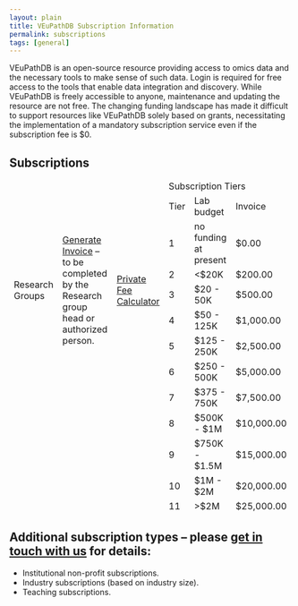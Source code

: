 ```yaml
---
layout: plain
title: VEuPathDB Subscription Information
permalink: subscriptions
tags: [general]
---
```


<p>VEuPathDB is an open-source resource providing access to omics data and the necessary tools to make sense of such data. Login is required for free access to the tools that enable data integration and discovery. While VEuPathDB is freely accessible to anyone, maintenance and updating the resource are not free. The changing funding landscape has made it difficult to support resources like VEuPathDB solely based on grants, necessitating the implementation of a mandatory subscription service even if the subscription fee is $0.</p>

<h2>Subscriptions</h2>

<table><thead>
  <tr>
    <td rowspan="13">Research Groups<br><br><br><br><br><br><br><br><br><br><br></td>
    <td rowspan="13"><a href="https://upenn.co1.qualtrics.com/jfe/form/SV_eKVRjzgyS05uwNU" target="_blank" rel="noopener noreferrer">Generate Invoice</a> – <br>to be completed by the Research group <br>head or authorized person.<br><br><br><br><br><br><br><br><br><br><br></td>
    <td rowspan="13"><a href="https://docs.google.com/spreadsheets/d/1nvfeTIqPszfKyElrfAiW1KnB9bL5BSqmVeux_7u9XEo/copy?gid=790763898#gid=790763898" target="_blank" rel="noopener noreferrer">Private Fee Calculator</a><br><br><br><br><br><br><br><br><br><br><br></td>
    <td colspan="3">Subscription Tiers</td>
  </tr>
  <tr>
    <td>Tier</td>
    <td>Lab budget</td>
    <td>Invoice</td>
  </tr>
  <tr>
    <td>1</td>
    <td>no funding at present</td>
    <td>$0.00</td>
  </tr>
  <tr>
    <td>2</td>
    <td>&lt;$20K</td>
    <td>$200.00</td>
  </tr>
  <tr>
    <td>3</td>
    <td>$20 - 50K</td>
    <td>$500.00</td>
  </tr>
  <tr>
    <td>4</td>
    <td>$50 - 125K</td>
    <td>$1,000.00</td>
  </tr>
  <tr>
    <td>5</td>
    <td>$125 - 250K</td>
    <td>$2,500.00</td>
  </tr>
  <tr>
    <td>6</td>
    <td>$250 - 500K</td>
    <td>$5,000.00</td>
  </tr>
  <tr>
    <td>7</td>
    <td>$375 - 750K</td>
    <td>$7,500.00</td>
  </tr>
  <tr>
    <td>8</td>
    <td>$500K - $1M</td>
    <td>$10,000.00</td>
  </tr>
  <tr>
    <td>9</td>
    <td>$750K - $1.5M</td>
    <td>$15,000.00</td>
  </tr>
  <tr>
    <td>10</td>
    <td>$1M - $2M</td>
    <td>$20,000.00</td>
  </tr>
  <tr>
    <td>11</td>
    <td>&gt;$2M</td>
    <td>$25,000.00</td>
  </tr></thead></table>


<p><h2>Additional subscription types – please <a
href="mailto:subscriptions@veupathdb.org">get in
touch with us</a> for details:</h2></p>

<ul>
<li>Institutional non-profit subscriptions.</li>

<li>Industry subscriptions (based
on industry size).</li>

<li>Teaching subscriptions.</li>